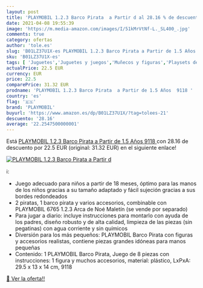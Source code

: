 ```yaml
---
layout: post
title: 'PLAYMOBIL 1.2.3 Barco Pirata  a Partir d al 28.16 % de descuento'
date: 2021-04-08 19:55:39
image: 'https://m.media-amazon.com/images/I/51kMrVtNf-L._SL400_.jpg'
comments: true
category: ofertas
author: 'tole.es'
slug: 'B01LZ37U1X-es PLAYMOBIL 1.2.3 Barco Pirata a Partir de 1.5 Años 9118'
sku: 'B01LZ37U1X-es'
tags: [ 'Juguetes','Juguetes y juegos','Muñecos y figuras','Playsets de figuras de juguete para niños','playmobil', ]
actualPrice: 22.5 EUR
currency: EUR
price: 22.5
comparePrice: 31.32 EUR
prodname: 'PLAYMOBIL 1.2.3 Barco Pirata  a Partir de 1.5 Años  9118 '
country: 'es'
flag: '🇪🇸'
brand: 'PLAYMOBIL'
buyurl: 'https://www.amazon.es/dp/B01LZ37U1X/?tag=tolees-21'
descuento: '28.16'
average: '22.2547500000001'
---
```


Está [PLAYMOBIL 1.2.3 Barco Pirata  a Partir de 1.5 Años  9118 ](https://www.amazon.es/dp/B01LZ37U1X/?tag=tolees-21) con 28.16 de descuento por 22.5 EUR (original: 31.32 EUR) en el siguiente enlace!

[![PLAYMOBIL 1.2.3 Barco Pirata  a Partir d](https://m.media-amazon.com/images/I/51kMrVtNf-L._SL400_.jpg)](https://www.amazon.es/dp/B01LZ37U1X/?tag=tolees-21)

ℹ️:

- Juego adecuado para niños a partir de 18 meses, óptimo para las manos de los niños gracias a su tamaño adaptado y fácil sujeción gracias a sus bordes redondeados
- 2 piratas, 1 barco pirata y varios accesorios, combinable con PLAYMOBIL 6765 1.2.3 Arca de Noé Maletín (se vende por separado)
- Para jugar a diario: incluye instrucciones para montarlo con ayuda de los padres, diseño robusto y de alta calidad, limpieza de las piezas (sin pegatinas) con agua corriente y sin químicos
- Diversión para los más pequeños: PLAYMOBIL Barco Pirata con figuras y accesorios realistas, contiene piezas grandes idóneas para manos pequeñas
- Contenido: 1 PLAYMOBIL Barco Pirata, Juego de 8 piezas con instrucciones: 1 figura y muchos accesorios, material: plástico, LxPxA: 29.5 x 13 x 14 cm, 9118

[🛒 Ver la oferta!!](https://www.amazon.es/dp/B01LZ37U1X/?tag=tolees-21)
